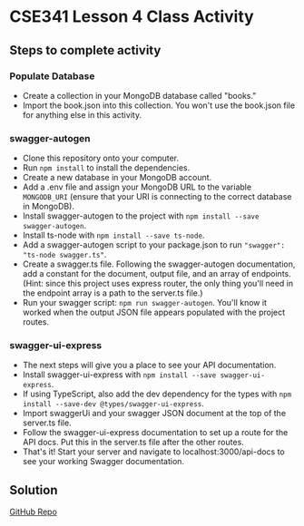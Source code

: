 # CSE341 Lesson 4 Class Activity

## Steps to complete activity

### Populate Database

- Create a collection in your MongoDB database called "books."
- Import the book.json into this collection. You won't use the book.json file for anything else in this activity.

### swagger-autogen

- Clone this repository onto your computer.
- Run `npm install` to install the dependencies.
- Create a new database in your MongoDB account.
- Add a .env file and assign your MongoDB URL to the variable `MONGODB_URI` (ensure that your URI is connecting to the correct database in MongoDB).
- Install swagger-autogen to the project with `npm install --save swagger-autogen`.
- Install ts-node with `npm install --save ts-node`.
- Add a swagger-autogen script to your package.json to run `"swagger": "ts-node swagger.ts"`.
- Create a swagger.ts file. Following the swagger-autogen documentation, add a constant for the document, output file, and an array of endpoints. (Hint: since this project uses express router, the only thing you'll need in the endpoint array is a path to the server.ts file.)
- Run your swagger script: `npm run swagger-autogen`. You'll know it worked when the output JSON file appears populated with the project routes.

### swagger-ui-express

- The next steps will give you a place to see your API documentation.
- Install swagger-ui-express with `npm install --save swagger-ui-express`.
- If using TypeScript, also add the dev dependency for the types with `npm install --save-dev @types/swagger-ui-express`.
- Import swaggerUi and your swagger JSON document at the top of the server.ts file.
- Follow the swagger-ui-express documentation to set up a route for the API docs. Put this in the server.ts file after the other routes.
- That's it! Start your server and navigate to localhost:3000/api-docs to see your working Swagger documentation.

## Solution

[GitHub Repo](https://github.com/byui-cse/cse341-code-student/tree/L04-class-complete)
